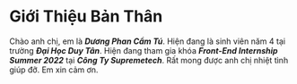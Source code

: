 # Giới Thiệu Bản Thân

Chào anh chị, em là ***Dương Phan Cẩm Tú***.
Hiện đang là sinh viên năm 4 tại trường ***Đại Học Duy Tân***.
Hiện đang tham gia khóa ***Front-End Internship Summer 2022*** tại ***Công Ty Supremetech***.
Rất mong được anh chị nhiệt tình giúp đỡ.
Em xin cảm ơn.


